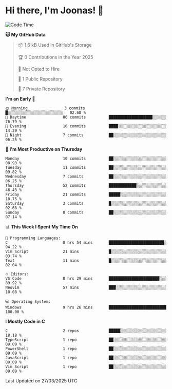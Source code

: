 <!--<a href="https://github.com/anuraghazra/github-readme-stats">
  <img align="center" height=200 src="https://readme-stats-git-main-joonas45s-projects.vercel.app/api?username=Joonas45&hide=stars&show_icons=true&theme=monokai" />
</a>
<a href="">
  <img align="center" width=300 src="https://readme-stats-git-main-joonas45s-projects.vercel.app/api/top-langs?username=Joonas45&theme=monokai&layout=compact" />
</a>-->
<!--
<a href="">
  <img align="center" height=125 width=600 src="https://readme-stats-git-main-joonas45s-projects.vercel.app/api/wakatime?username=Joonas45&theme=monokai&layout=compact" />
</a>
-->

# Hi there, I'm Joonas! :wave:


<!--START_SECTION:waka-->
![Code Time](http://img.shields.io/badge/Code%20Time-245%20hrs%2057%20mins-blue)

**🐱 My GitHub Data** 

> 📦 1.6 kB Used in GitHub's Storage 
 > 
> 🏆 0 Contributions in the Year 2025
 > 
> 🚫 Not Opted to Hire
 > 
> 📜 1 Public Repository 
 > 
> 🔑 7 Private Repository 
 > 
**I'm an Early 🐤** 

```text
🌞 Morning                3 commits           █░░░░░░░░░░░░░░░░░░░░░░░░   02.68 % 
🌆 Daytime                86 commits          ███████████████████░░░░░░   76.79 % 
🌃 Evening                16 commits          ████░░░░░░░░░░░░░░░░░░░░░   14.29 % 
🌙 Night                  7 commits           ██░░░░░░░░░░░░░░░░░░░░░░░   06.25 % 
```
📅 **I'm Most Productive on Thursday** 

```text
Monday                   10 commits          ██░░░░░░░░░░░░░░░░░░░░░░░   08.93 % 
Tuesday                  11 commits          ██░░░░░░░░░░░░░░░░░░░░░░░   09.82 % 
Wednesday                7 commits           ██░░░░░░░░░░░░░░░░░░░░░░░   06.25 % 
Thursday                 52 commits          ████████████░░░░░░░░░░░░░   46.43 % 
Friday                   21 commits          █████░░░░░░░░░░░░░░░░░░░░   18.75 % 
Saturday                 3 commits           █░░░░░░░░░░░░░░░░░░░░░░░░   02.68 % 
Sunday                   8 commits           ██░░░░░░░░░░░░░░░░░░░░░░░   07.14 % 
```


📊 **This Week I Spent My Time On** 

```text
💬 Programming Languages: 
C                        8 hrs 54 mins       ████████████████████████░   94.22 % 
Vim Script               21 mins             █░░░░░░░░░░░░░░░░░░░░░░░░   03.74 % 
Text                     11 mins             █░░░░░░░░░░░░░░░░░░░░░░░░   02.04 % 

🔥 Editors: 
VS Code                  8 hrs 29 mins       ██████████████████████░░░   89.92 % 
Neovim                   57 mins             ███░░░░░░░░░░░░░░░░░░░░░░   10.08 % 

💻 Operating System: 
Windows                  9 hrs 26 mins       █████████████████████████   100.00 % 
```

**I Mostly Code in C** 

```text
C                        2 repos             █████░░░░░░░░░░░░░░░░░░░░   18.18 % 
TypeScript               1 repo              ██░░░░░░░░░░░░░░░░░░░░░░░   09.09 % 
PowerShell               1 repo              ██░░░░░░░░░░░░░░░░░░░░░░░   09.09 % 
JavaScript               1 repo              ██░░░░░░░░░░░░░░░░░░░░░░░   09.09 % 
Vim Script               1 repo              ██░░░░░░░░░░░░░░░░░░░░░░░   09.09 % 
```




 Last Updated on 27/03/2025 UTC
<!--END_SECTION:waka-->
